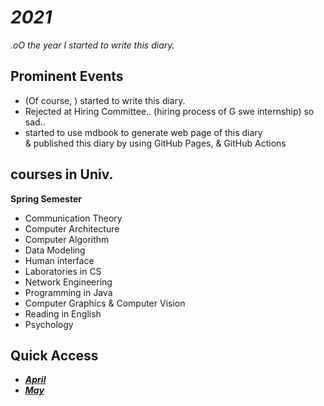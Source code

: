 # *2021*
*.oO the year I started to write this diary.*

## Prominent Events
- (Of course, ) started to write this diary.
- Rejected at Hiring Committee.. (hiring process of G swe internship) so sad..
- started to use mdbook to generate web page of this diary  
  & published this diary by using GitHub Pages, & GitHub Actions

## courses in Univ.
**Spring Semester**
- Communication Theory
- Computer Architecture
- Computer Algorithm
- Data Modeling
- Human interface
- Laboratories in CS
- Network Engineering
- Programming in Java
- Computer Graphics & Computer Vision
- Reading in English
- Psychology

## Quick Access
- [***April***](./April/top.md)
- [***May***](./May/top.md)
